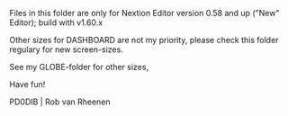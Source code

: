 Files in this folder are only for Nextion Editor version 0.58 and up ("New" Editor); build with v1.60.x

Other sizes for DASHBOARD are not my priority, please check this folder regulary for new screen-sizes.

See my GLOBE-folder for other sizes,

Have fun!

PD0DIB | Rob van Rheenen
